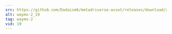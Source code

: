 ```yaml
---
src: https://github.com/Dadaism6/metadriverse-asset/releases/download/assetsv1.0.2/waymo-2_19.mp4
alt: waymo-2_19
tag: waymo-2
vid: 19
---
```

